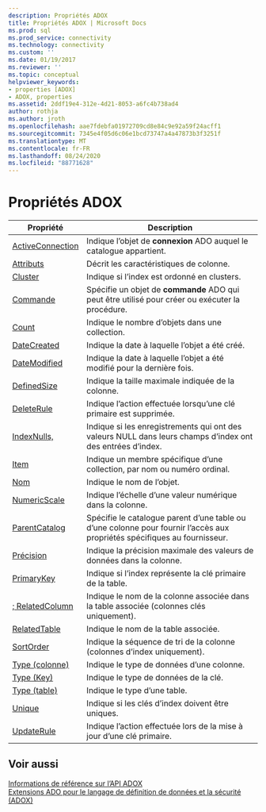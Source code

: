 ```yaml
---
description: Propriétés ADOX
title: Propriétés ADOX | Microsoft Docs
ms.prod: sql
ms.prod_service: connectivity
ms.technology: connectivity
ms.custom: ''
ms.date: 01/19/2017
ms.reviewer: ''
ms.topic: conceptual
helpviewer_keywords:
- properties [ADOX]
- ADOX, properties
ms.assetid: 2ddf19e4-312e-4d21-8053-a6fc4b738ad4
author: rothja
ms.author: jroth
ms.openlocfilehash: aae7fdebfa01972709cd8e84c9e92a59f24acff1
ms.sourcegitcommit: 7345e4f05d6c06e1bcd73747a4a47873b3f3251f
ms.translationtype: MT
ms.contentlocale: fr-FR
ms.lasthandoff: 08/24/2020
ms.locfileid: "88771628"
---
```

# <a name="adox-properties"></a>Propriétés ADOX

|Propriété|Description|  
|-|-|  
|[ActiveConnection](./activeconnection-property-adox.md)|Indique l’objet de **connexion** ADO auquel le catalogue appartient.|  
|[Attributs](./attributes-property-adox.md)|Décrit les caractéristiques de colonne.|  
|[Cluster](./clustered-property-adox.md)|Indique si l’index est ordonné en clusters.|  
|[Commande](./command-property-adox.md)|Spécifie un objet de **commande** ADO qui peut être utilisé pour créer ou exécuter la procédure.|  
|[Count](../ado-api/count-property-ado.md)|Indique le nombre d’objets dans une collection.|  
|[DateCreated](./datecreated-property-adox.md)|Indique la date à laquelle l’objet a été créé.|  
|[DateModified](./datemodified-property-adox.md)|Indique la date à laquelle l’objet a été modifié pour la dernière fois.|  
|[DefinedSize](./definedsize-property-adox.md)|Indique la taille maximale indiquée de la colonne.|  
|[DeleteRule](./deleterule-property-adox.md)|Indique l’action effectuée lorsqu’une clé primaire est supprimée.|  
|[IndexNulls,](./indexnulls-property-adox.md)|Indique si les enregistrements qui ont des valeurs NULL dans leurs champs d’index ont des entrées d’index.|  
|[Item](../ado-api/item-property-ado.md)|Indique un membre spécifique d’une collection, par nom ou numéro ordinal.|  
|[Nom](./name-property-adox.md)|Indique le nom de l’objet.|  
|[NumericScale](./numericscale-property-adox.md)|Indique l’échelle d’une valeur numérique dans la colonne.|  
|[ParentCatalog](./parentcatalog-property-adox.md)|Spécifie le catalogue parent d’une table ou d’une colonne pour fournir l’accès aux propriétés spécifiques au fournisseur.|  
|[Précision](./precision-property-adox.md)|Indique la précision maximale des valeurs de données dans la colonne.|  
|[PrimaryKey](./primarykey-property-adox.md)|Indique si l’index représente la clé primaire de la table.|  
|[; RelatedColumn](./relatedcolumn-property-adox.md)|Indique le nom de la colonne associée dans la table associée (colonnes clés uniquement).|  
|[RelatedTable](./relatedtable-property-adox.md)|Indique le nom de la table associée.|  
|[SortOrder](./sortorder-property-adox.md)|Indique la séquence de tri de la colonne (colonnes d’index uniquement).|  
|[Type (colonne)](./type-property-column-adox.md)|Indique le type de données d’une colonne.|  
|[Type (Key)](./type-property-key-adox.md)|Indique le type de données de la clé.|  
|[Type (table)](./type-property-table-adox.md)|Indique le type d’une table.|  
|[Unique](./unique-property-adox.md)|Indique si les clés d’index doivent être uniques.|  
|[UpdateRule](./updaterule-property-adox.md)|Indique l’action effectuée lors de la mise à jour d’une clé primaire.|  
  
## <a name="see-also"></a>Voir aussi  
 [Informations de référence sur l’API ADOX](./adox-object-model.md?view=sql-server-ver15)   
 [Extensions ADO pour le langage de définition de données et la sécurité (ADOX)](../../guide/extensions/ado-extensions-for-data-definition-language-and-security-adox.md)